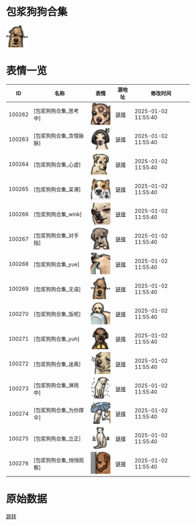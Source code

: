 # 包浆狗狗合集

<img src="./cover.png" height="60" alt="cover" />

# 表情一览

|ID|名称|表情|源地址|修改时间|
|----|----|----|----|----|
|100262|[包浆狗狗合集_思考中]|<img src="./pic/100262_%5B包浆狗狗合集_思考中%5D.png" height="60" alt="思考中"/>|[链接](https://i0.hdslb.com/bfs/garb/e2b322d06fa217fb6c704f2892ac18ad96fe6394.png)|2025-01-02 11:55:40|
|100263|[包浆狗狗合集_含情脉脉]|<img src="./pic/100263_%5B包浆狗狗合集_含情脉脉%5D.png" height="60" alt="含情脉脉"/>|[链接](https://i0.hdslb.com/bfs/garb/887ff217221208f8fd4815deba2ddac1dab11159.png)|2025-01-02 11:55:40|
|100264|[包浆狗狗合集_心虚]|<img src="./pic/100264_%5B包浆狗狗合集_心虚%5D.png" height="60" alt="心虚"/>|[链接](https://i0.hdslb.com/bfs/garb/e40a88c89b419c3c0189bf8487cdcf3471420154.png)|2025-01-02 11:55:40|
|100265|[包浆狗狗合集_呆滞]|<img src="./pic/100265_%5B包浆狗狗合集_呆滞%5D.png" height="60" alt="呆滞"/>|[链接](https://i0.hdslb.com/bfs/garb/6d424ad22a76f1675dee155ae1108461614007cc.png)|2025-01-02 11:55:40|
|100266|[包浆狗狗合集_wink]|<img src="./pic/100266_%5B包浆狗狗合集_wink%5D.png" height="60" alt="wink"/>|[链接](https://i0.hdslb.com/bfs/garb/8cc6a11803bab16defd3b02a3aa77a67729cbd47.png)|2025-01-02 11:55:40|
|100267|[包浆狗狗合集_对手指]|<img src="./pic/100267_%5B包浆狗狗合集_对手指%5D.png" height="60" alt="对手指"/>|[链接](https://i0.hdslb.com/bfs/garb/0eba4400e2d3cd9eef70d1a866c013decfaea342.png)|2025-01-02 11:55:40|
|100268|[包浆狗狗合集_yue]|<img src="./pic/100268_%5B包浆狗狗合集_yue%5D.png" height="60" alt="yue"/>|[链接](https://i0.hdslb.com/bfs/garb/9a0b2e0abc6711307cc7dadf4f6e5fb5de581a07.png)|2025-01-02 11:55:40|
|100269|[包浆狗狗合集_无语]|<img src="./pic/100269_%5B包浆狗狗合集_无语%5D.png" height="60" alt="无语"/>|[链接](https://i0.hdslb.com/bfs/garb/03e7165aff5cf9ebeba6efbbd89cd9a4a27f9260.png)|2025-01-02 11:55:40|
|100270|[包浆狗狗合集_饭呢]|<img src="./pic/100270_%5B包浆狗狗合集_饭呢%5D.png" height="60" alt="饭呢"/>|[链接](https://i0.hdslb.com/bfs/garb/df5c7f489e62c960cc157f5d83ea394e8044f16d.png)|2025-01-02 11:55:40|
|100271|[包浆狗狗合集_yuh]|<img src="./pic/100271_%5B包浆狗狗合集_yuh%5D.png" height="60" alt="yuh"/>|[链接](https://i0.hdslb.com/bfs/garb/f235febbce455010f9e7d5a1c752c15beb572619.png)|2025-01-02 11:55:40|
|100272|[包浆狗狗合集_迷离]|<img src="./pic/100272_%5B包浆狗狗合集_迷离%5D.png" height="60" alt="迷离"/>|[链接](https://i0.hdslb.com/bfs/garb/041501c4edbc3261eec54a3a1ac0a3ca8beab6e1.png)|2025-01-02 11:55:40|
|100273|[包浆狗狗合集_淋雨中]|<img src="./pic/100273_%5B包浆狗狗合集_淋雨中%5D.png" height="60" alt="淋雨中"/>|[链接](https://i0.hdslb.com/bfs/garb/45b55e355c0da993ee1f50e4067bd1fc65fd9786.png)|2025-01-02 11:55:40|
|100274|[包浆狗狗合集_为你撑伞]|<img src="./pic/100274_%5B包浆狗狗合集_为你撑伞%5D.png" height="60" alt="为你撑伞"/>|[链接](https://i0.hdslb.com/bfs/garb/a8a423d90741ee60f77d1ff97f298b15a613d273.png)|2025-01-02 11:55:40|
|100275|[包浆狗狗合集_立正]|<img src="./pic/100275_%5B包浆狗狗合集_立正%5D.png" height="60" alt="立正"/>|[链接](https://i0.hdslb.com/bfs/garb/2fff2e8d9cd0375ecb16b9b4c11d82931ec3db28.png)|2025-01-02 11:55:40|
|100276|[包浆狗狗合集_悄悄观察]|<img src="./pic/100276_%5B包浆狗狗合集_悄悄观察%5D.png" height="60" alt="悄悄观察"/>|[链接](https://i0.hdslb.com/bfs/garb/0c4c8b4ca10376db898d3b1da90328c498f3f98b.png)|2025-01-02 11:55:40|

# 原始数据

[跳转](./raw.json)

